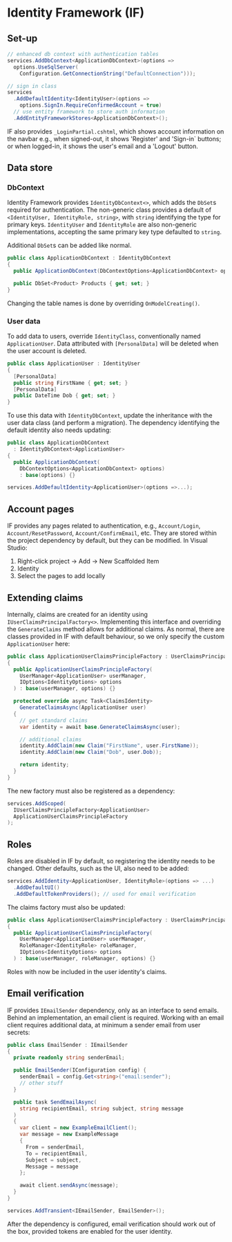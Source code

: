 # Identity Framework (IF)

## Set-up

```c#
// enhanced db context with authentication tables
services.AddDbContext<ApplicationDbContext>(options =>
  options.UseSqlServer(
    Configuration.GetConnectionString("DefaultConnection")));

// sign in class
services
  .AddDefaultIdentity<IdentityUser>(options =>
    options.SignIn.RequireConfirmedAccount = true)
  // use entity framework to store auth information
  .AddEntityFrameworkStores<ApplicationDbContext>();
```

IF also provides `_LoginPartial.cshtml`, which shows account information on the navbar e.g., when signed-out, it shows 'Register' and 'Sign-in` buttons; or when logged-in, it shows the user's email and a 'Logout' button.

## Data store

### DbContext

Identity Framework provides `IdentityDbContext<>`, which adds the `DbSet`s required for authentication. The non-generic class provides a default of `<IdentityUser, IdentityRole, string>`, with `string` identifying the type for primary keys. `IdentityUser` and `IdentityRole` are also non-generic implementations, accepting the same primary key type defaulted to `string`.

Additional `DbSet`s can be added like normal.

```c#
public class ApplicationDbContext : IdentityDbContext
{
  public ApplicationDbContext(DbContextOptions<ApplicationDbContext> options) : base(options) {}

  public DbSet<Product> Products { get; set; }
}
```

Changing the table names is done by overriding `OnModelCreating()`.

### User data

To add data to users, override `IdentityClass`, conventionally named `ApplicationUser`. Data attributed with `[PersonalData]` will be deleted when the user account is deleted.

```c#
public class ApplicationUser : IdentityUser
{
  [PersonalData]
  public string FirstName { get; set; }
  [PersonalData]
  public DateTime Dob { get; set; }
}
```

To use this data with `IdentityDbContext`, update the inheritance with the user data class (and perform a migration). The dependency identifying the default identity also needs updating:

```c#
public class ApplicationDbContext
  : IdentityDbContext<ApplicationUser>
{
  public ApplicationDbContext(
    DbContextOptions<ApplicationDbContext> options)
    : base(options) {}
```

```c#
services.AddDefaultIdentity<ApplicationUser>(options =>...);
```

## Account pages

IF provides any pages related to authentication, e.g., `Account/Login`, `Account/ResetPassword`, `Account/ConfirmEmail`, etc. They are stored within the project dependency by default, but they can be modified. In Visual Studio:

1. Right-click project → Add → New Scaffolded Item
2. Identity
3. Select the pages to add locally

## Extending claims

Internally, claims are created for an identity using `IUserClaimsPrincipalFactory<>`. Implementing this interface and overriding the `GenerateClaims` method allows for additional claims. As normal, there are classes provided in IF with default behaviour, so we only specify the custom `ApplicationUser` here:

```c#
public class ApplicationUserClaimsPrincipleFactory : UserClaimsPrincipalFactory
{
  public ApplicationUserClaimsPrincipleFactory(
    UserManager<ApplicationUser> userManager,
    IOptions<IdentityOptions> options
  ) : base(userManager, options) {}

  protected override async Task<ClaimsIdentity>
    GenerateClaimsAsync(ApplicationUser user)
  {
    // get standard claims
    var identity = await base.GenerateClaimsAsync(user);

    // additional claims
    identity.AddClaim(new Claim("FirstName", user.FirstName));
    identity.AddClaim(new Claim("Dob", user.Dob));

    return identity;
  }
}
```

The new factory must also be registered as a dependency:

```c#
services.AddScoped(
  IUserClaimsPrincipleFactory<ApplicationUser>
  ApplicationUserClaimsPrincipleFactory
);
```

## Roles

Roles are disabled in IF by default, so registering the identity needs to be changed. Other defaults, such as the UI, also need to be added:

```c#
services.AddIdentity<ApplicationUser, IdentityRole>(options => ...)
  .AddDefaultUI()
  .AddDefaultTokenProviders(); // used for email verification
```

The claims factory must also be updated:

```c#
public class ApplicationUserClaimsPrincipleFactory : UserClaimsPrincipalFactory
{
  public ApplicationUserClaimsPrincipleFactory(
    UserManager<ApplicationUser> userManager,
    RoleManager<IdentityRole> roleManager,
    IOptions<IdentityOptions> options
  ) : base(userManager, roleManager, options) {}
```

Roles with now be included in the user identity's claims.

## Email verification

IF provides `IEmailSender` dependency, only as an interface to send emails. Behind an implementation, an email client is required. Working with an email client requires additional data, at minimum a sender email from user secrets:

```c#
public class EmailSender : IEmailSender
{
  private readonly string senderEmail;

  public EmailSender(IConfiguration config) {
    senderEmail = config.Get<string>("email:sender");
    // other stuff
  }

  public task SendEmailAsync(
    string recipientEmail, string subject, string message
  )
  {
    var client = new ExampleEmailClient();
    var message = new ExampleMessage
    {
      From = senderEmail,
      To = recipientEmail,
      Subject = subject,
      Message = message
    };

    await client.sendAsync(message);
  }
}
```

```c#
services.AddTransient<IEmailSender, EmailSender>();
```

After the dependency is configured, email verification should work out of the box, provided tokens are enabled for the user identity.
